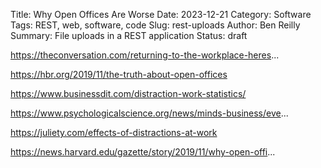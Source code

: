 Title: Why Open Offices Are Worse
Date: 2023-12-21
Category: Software
Tags: REST, web, software, code
Slug: rest-uploads
Author: Ben Reilly
Summary: File uploads in a REST application
Status: draft








https://theconversation.com/returning-to-the-workplace-heres...

https://hbr.org/2019/11/the-truth-about-open-offices

https://www.businessdit.com/distraction-work-statistics/

https://www.psychologicalscience.org/news/minds-business/eve...

https://juliety.com/effects-of-distractions-at-work

https://news.harvard.edu/gazette/story/2019/11/why-open-offi...